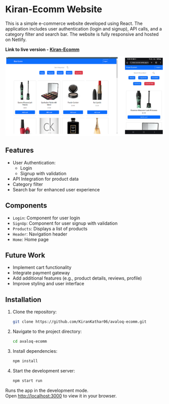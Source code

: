 # Kiran-Ecomm Website

This is a simple e-commerce website developed using React. The application includes user authentication (login and signup), API calls, and a category filter and search bar. The website is fully responsive and hosted on Netlify.

**Link to live version - [Kiran-Ecomm](https://kiran-ecomm.netlify.app/)**

<p align="center">
<img alt="EverShop" width="950" src="./src/assets/responsive.png"/>
</p>

## Features

- User Authentication:
  - Login
  - Signup with validation
- API Integration for product data
- Category filter
- Search bar for enhanced user experience

## Components

- `Login`: Component for user login
- `SignUp`: Component for user signup with validation
- `Products`: Displays a list of products
- `Header`: Navigation header
- `Home`: Home page

## Future Work
- Implement cart functionality
- Integrate payment gateway
- Add additional features (e.g., product details, reviews, profile)
- Improve styling and user interface

## Installation

1. Clone the repository:
   ```sh
   git clone https://github.com/KiranKathar06/avaloq-ecomm.git

2. Navigate to the project directory:
    ```sh
   cd avaloq-ecomm

3. Install dependencies:
    ```sh
   npm install

4. Start the development server:
    ```sh
   npm start run

Runs the app in the development mode.\
Open [http://localhost:3000](http://localhost:3000) to view it in your browser.

